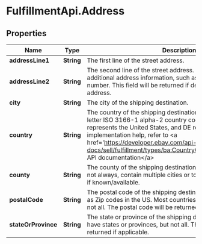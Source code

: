 # FulfillmentApi.Address

## Properties
Name | Type | Description | Notes
------------ | ------------- | ------------- | -------------
**addressLine1** | **String** | The first line of the street address. | [optional] 
**addressLine2** | **String** | The second line of the street address. This field can be used for additional address information, such as a suite or apartment number. This field will be returned if defined for the shipping address. | [optional] 
**city** | **String** | The city of the shipping destination. | [optional] 
**country** | **String** | The country of the shipping destination, represented as a two-letter ISO 3166-1 alpha-2 country code. For example, US represents the United States, and DE represents Germany. For implementation help, refer to &lt;a href&#x3D;&#x27;https://developer.ebay.com/api-docs/sell/fulfillment/types/ba:CountryCodeEnum&#x27;&gt;eBay API documentation&lt;/a&gt; | [optional] 
**county** | **String** | The county of the shipping destination. Counties typically, but not always, contain multiple cities or towns. This field is returned if known/available. | [optional] 
**postalCode** | **String** | The postal code of the shipping destination. Usually referred to as Zip codes in the US. Most countries have postal codes, but not all. The postal code will be returned if applicable. | [optional] 
**stateOrProvince** | **String** | The state or province of the shipping destination. Most countries have states or provinces, but not all. The state or province will be returned if applicable. | [optional] 

